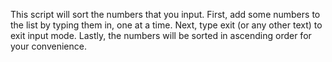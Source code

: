 This script will sort the numbers that you input.
First, add some numbers to the list by typing them in, one at a time.
Next, type exit (or any other text) to exit input mode.
Lastly, the numbers will be sorted in ascending order for your convenience.
